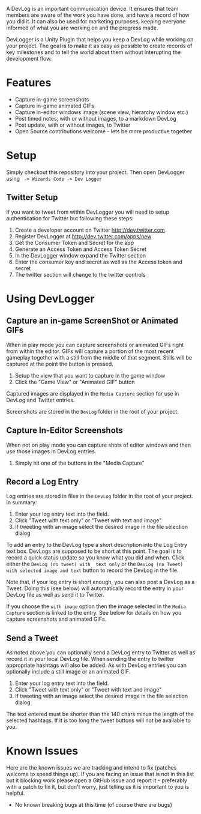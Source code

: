 A DevLog is an important communication device. It ensures that team members are aware of the work
you have done, and have a record of how you did it. It can also be used for marketing purposes, 
keeping everyone informed of what you are working on and the progress made.

DevLogger is a Unity Plugin that helps you keep a DevLog while working on your project. The goal is to make it as easy as possible to create records of key milestones and to tell the world about them without interupting the development flow.

# Features

  * Capture in-game screenshots
  * Capture in-game animated GIFs
  * Capture in-editor windows image (scene view, hierarchy window etc.)
  * Post timed notes, with or without images, to a markdown DevLog
  * Post update, with or without images, to Twitter
  * Open Source contributions welcome - lets be more productive together

# Setup

Simply checkout this repository into your project. Then open DevLogger using
``` -> Wizards Code -> Dev Logger```

## Twitter Setup

If you want to tweet from within DevLogger you will need to setup authentication
for Twitter but following these steps:

  1. Create a developer account on Twitter http://dev.twitter.com
  2. Register DevLogger at http://dev.twitter.com/apps/new
  3. Get the Consumer Token and Secret for the app
  4. Generate an Access Token and Access Token Secret
  5. In the DevLogger window expand the Twitter section
  6. Enter the consumer key and secret as well as the Access token and secret
  7. The twitter section will change to the twitter controls

# Using DevLogger

## Capture an in-game ScreenShot or Animated GIFs

When in play mode you can capture screenshots or animated GIFs right from within
the editor. GIFs will capture a portion of the most recent gameplay together with
a still from the middle of that segment. Stills will be captured at the point the
button is pressed.

  1. Setup the view that you want to capture in the game window
  2. Click the "Game View" or "Animated GIF" button

Captured images are displayed in the `Media Capture` section for use in DevLog and Twitter
entries.

Screenshots are stored in the `DevLog` folder in the root of your project.

## Capture In-Editor Screenshots

When not on play mode you can capture shots of editor windows and then use those images in
DevLog entries.

  1. Simply hit one of the buttons in the "Media Capture"

## Record a Log Entry

Log entries are stored in files in the `DevLog` folder in the root of your project.
In summary:

  1. Enter your log entry text into the field. 
  2. Click "Tweet with text only" or "Tweet with text and image"
  3. If tweeting with an image select the desired image in the file selection dialog

To add an entry to the DevLog type a short description into the Log Entry text box.
DevLogs are supposed to be short at this point. The goal is to record a quick status
update so you know what you did and when. Click either the `DevLog (no tweet) with 
text only` or the `DevLog (no Tweet) with selected image and text` button to record
the DevLog in the file.

Note that, if your log entry is short enough, you can also post a DevLog as a Tweet.
Doing this (see below) will automatically record the entry in your DevLog file as
well as send it to Twitter.

If you choose the `with image` option then the image selected in the `Media Capture`
section is linked to the entry. See below for details on how you capture screenshots
and animated GIFs.

## Send a Tweet

As noted above you can optionally send a DevLog entry to Twitter as well as record it
in your local DevLog file. When sending the entry to twitter appropriate hashtags will
also be added. As with DevLog entries you can optionally include a still image or an 
animated GIF.

  1. Enter your log entry text into the field. 
  2. Click "Tweet with text only" or "Tweet with text and image"
  3. If tweeting with an image select the desired image in the file selection dialog

The text entered must be shorter than the 140 chars minus the length of 
the selected hashtags. If it is too long the tweet buttons will not be 
available to you.


# Known Issues

Here are the known issues we are tracking and intend to fix (patches welcome to speed things up).
If you are facing an issue that is not in this list but it blocking work please open a GitHub issue
and report it - preferably with a patch to fix it, but don't worry, just telling us it is important
to you is helpful.

  * No known breaking bugs at this time (of course there are bugs)





